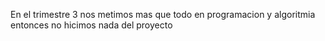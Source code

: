En el trimestre 3 nos metimos mas que todo en programacion y algoritmia entonces no hicimos nada del proyecto
